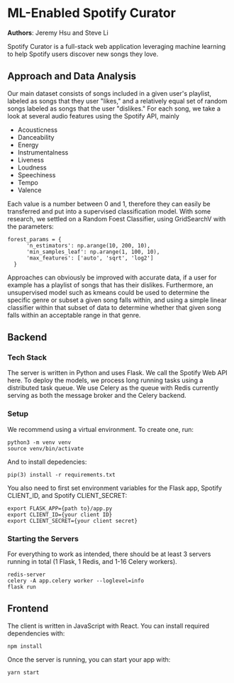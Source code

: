# ML-Enabled Spotify Curator

**Authors**: Jeremy Hsu and Steve Li

Spotify Curator is a full-stack web application leveraging machine learning to
help Spotify users discover new songs they love.

## Approach and Data Analysis
Our main dataset consists of songs included in a given user's playlist, labeled
as songs that they user "likes," and a relatively equal set of random songs
labeled as songs that the user "dislikes." For each song, we take a look at
several audio features using the Spotify API, mainly
* Acousticness
* Danceability
* Energy
* Instrumentalness
* Liveness
* Loudness
* Speechiness
* Tempo
* Valence

Each value is a number between 0 and 1, therefore they can easily be transferred
and put into a supervised classification model. With some research, we settled on
a Random Foest Classifier, using GridSearchV with the parameters:

```
forest_params = {
      'n_estimators': np.arange(10, 200, 10),
      'min_samples_leaf': np.arange(1, 100, 10),
      'max_features': ['auto', 'sqrt', 'log2']
  }
```
Approaches can obviously be improved with accurate data, if a user for example
has a playlist of songs that has their dislikes. Furthermore, an unsupervised
model such as kmeans could be used to determine the specific genre or subset a
given song falls within, and using a simple linear classifier within that subset
of data to determine whether that given song falls within an acceptable range in
that genre.

## Backend
### Tech Stack
The server is written in Python and uses Flask. We call the Spotify Web API here.
To deploy the models, we process long running tasks using a distributed task
queue. We use Celery as the queue with Redis currently serving as both the
message broker and the Celery backend.

### Setup
We recommend using a virtual environment. To create one, run:
```
python3 -m venv venv
source venv/bin/activate
```
And to install depedencies:
```
pip(3) install -r requirements.txt
```
You also need to first set environment variables for the Flask app, Spotify CLIENT_ID, and Spotify CLIENT_SECRET:
```
export FLASK_APP={path to}/app.py
export CLIENT_ID={your client ID}
export CLIENT_SECRET={your client secret}
```

### Starting the Servers
For everything to work as intended, there should be at least 3 servers running
in total (1 Flask, 1 Redis, and 1-16 Celery workers).
```
redis-server
celery -A app.celery worker --loglevel=info
flask run
```

## Frontend
The client is written in JavaScript with React. You can install required
dependencies with:
```
npm install
```
Once the server is running, you can start your app with:
```
yarn start
```
